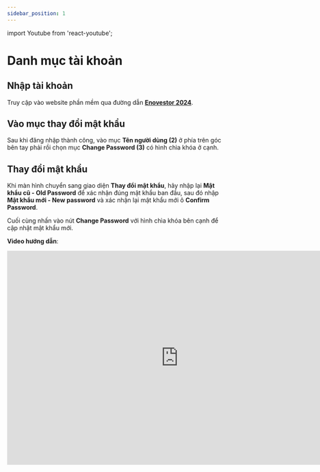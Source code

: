 ```yaml
---
sidebar_position: 1
---
```


import Youtube from 'react-youtube';

# Danh mục tài khoản

## Nhập tài khoản

Truy cập vào website phần mềm qua đường dẫn **[Enovestor 2024](http://enovestor.fts.local/login)**.

<!-- ![Log in Screen](./img/log_in_screen.png) -->

## Vào mục thay đổi mật khẩu

Sau khi đăng nhập thành công, vào mục **Tên người dùng (2)** ở phía trên góc bên tay phải rồi chọn mục **Change Password (3)** có hình chìa khóa ở cạnh.

<!-- ![User Profile Dropdown Screen](./img/user_profile_dropdown.png) -->

## Thay đổi mật khẩu

Khi màn hình chuyển sang giao diện **Thay đổi mật khẩu**, hãy nhập lại **Mật khẩu cũ - Old Password** để xác nhận đúng mật khẩu ban đầu, sau đó nhập **Mật khẩu mới - New password** và xác nhận lại mật khẩu mới ô **Confirm Password**.

Cuối cùng nhấn vào nút **Change Password** với hình
chìa khóa bên cạnh để cập nhật mật khẩu mới.

<!-- ![Change Password Screen](./img/change_password_screen.png) -->

**Video hướng dẫn**:

<iframe width="800" height="500" src="https://www.youtube.com/embed/VIDEO_ID" frameborder="0" allowfullscreen></iframe>
